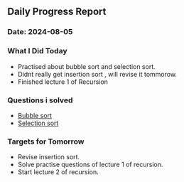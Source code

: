 ## Daily Progress Report

### Date: 2024-08-05

### What I Did Today

- Practised about bubble sort and selection sort.
- Didnt really get insertion sort , will revise it tommorow.
- Finished lecture 1 of Recursion

### Questions i solved

- [Bubble sort](./code/BubbleSort.java)
- [Selection sort](./code/SelectionSort.java)

### Targets for Tomorrow

- Revise insertion sort.
- Solve practise questions of lecture 1 of recursion.
- Start lecture 2 of recursion.
